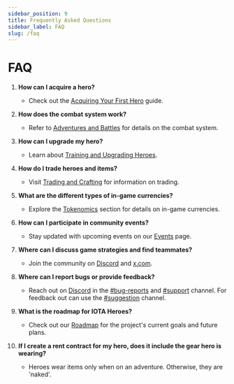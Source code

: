 ```yaml
---
sidebar_position: 9
title: Frequently Asked Questions
sidebar_label: FAQ
slug: /faq
---
```


# FAQ

1. **How can I acquire a hero?**
   - Check out the [Acquiring Your First Hero](/docs/getting-started/acquiring-hero) guide.

2. **How does the combat system work?**
   - Refer to [Adventures and Battles](/docs/game-mechanics/adventures) for details on the combat system.

3. **How can I upgrade my hero?**
   - Learn about [Training and Upgrading Heroes](/docs/game-mechanics/training).

4. **How do I trade heroes and items?**
   - Visit [Trading and Crafting](/docs/game-mechanics/trading) for information on trading.

5. **What are the different types of in-game currencies?**
   - Explore the [Tokenomics](/docs/tokenomics/heroes-items) section for details on in-game currencies.

6. **How can I participate in community events?**
   - Stay updated with upcoming events on our [Events](/docs/community/events) page.

7. **Where can I discuss game strategies and find teammates?**
   - Join the community on [Discord](https://discord.gg/WC2S9AjuXY) and [x.com](https://twitter.com/IOTAHeroes).

8. **Where can I report bugs or provide feedback?**
   - Reach out on [Discord](https://discord.gg/WC2S9AjuXY) in the [#bug-reports](https://discord.com/channels/936385847035568159/967905952227545160) and [#support](https://discord.com/channels/936385847035568159/1161863630678151238) channel.  For feedback out can use the [#suggestion](https://discord.com/channels/936385847035568159/965981095524986910) channel.

9. **What is the roadmap for IOTA Heroes?**
    - Check out our [Roadmap](/docs/roadmap) for the project's current goals and future plans.

10. **If I create a rent contract for my hero, does it include the gear hero is wearing?**
    - Heroes wear items only when on an adventure. Otherwise, they are 'naked'.
